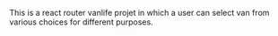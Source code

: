 This is a react router vanlife projet in which a user can select van from various choices for different purposes.